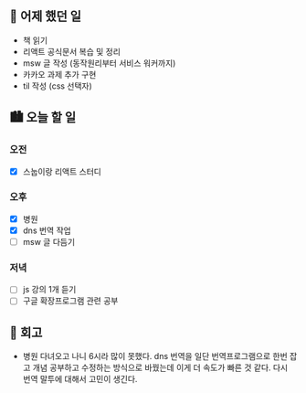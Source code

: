 ## 🌃 어제 했던 일

- 책 읽기
- 리액트 공식문서 복습 및 정리
- msw 글 작성 (동작원리부터 서비스 워커까지)
- 카카오 과제 추가 구현
- til 작성 (css 선택자)

## 🏙️ 오늘 할 일

### 오전

- [x] 스눕이랑 리액트 스터디

### 오후

- [x] 병원
- [x] dns 번역 작업
- [ ] msw 글 다듬기

### 저녁

- [ ] js 강의 1개 듣기
- [ ] 구글 확장프로그램 관련 공부

## 🌆 회고
- 병원 다녀오고 나니 6시라 많이 못했다. dns 번역을 일단 번역프로그램으로 한번 잡고 개념 공부하고 수정하는 방식으로 바꿨는데 이게 더 속도가 빠른 것 같다. 다시 번역 말투에 대해서 고민이 생긴다.